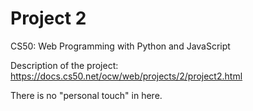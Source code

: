 # Project 2
CS50: Web Programming with Python and JavaScript

Description of the project:
https://docs.cs50.net/ocw/web/projects/2/project2.html

There is no "personal touch" in here.
